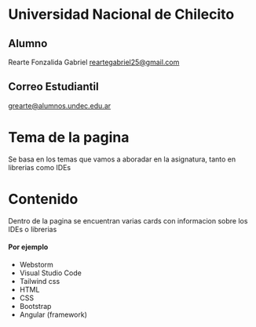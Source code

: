 # Universidad Nacional de Chilecito

## Alumno
Rearte Fonzalida Gabriel
reartegabriel25@gmail.com

## Correo Estudiantil
grearte@alumnos.undec.edu.ar

# Tema de la pagina
Se basa en los temas que vamos a aboradar en la asignatura, tanto en librerias como IDEs

# Contenido
Dentro de la pagina se encuentran varias cards con informacion sobre los IDEs o librerias

#### Por ejemplo
* Webstorm
* Visual Studio Code
* Tailwind css
* HTML
* CSS
* Bootstrap
* Angular (framework)
